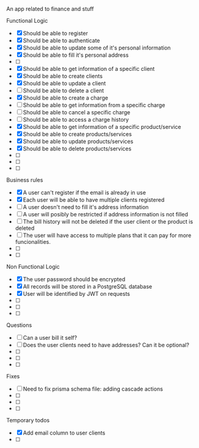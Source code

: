 An app related to finance and stuff

Functional Logic

- [x] Should be able to register
- [x] Should be able to authenticate
- [x] Should be able to update some of it's personal information
- [x] Should be able to fill it's personal address
- [ ]
- [x] Should be able to get information of a specific client
- [x] Should be able to create clients
- [x] Should be able to update a client
- [ ] Should be able to delete a client
- [x] Should be able to create a charge
- [ ] Should be able to get information from a specific charge
- [ ] Should be able to cancel a specific charge
- [ ] Should be able to access a charge history
- [x] Should be able to get information of a specific product/service
- [x] Should be able to create products/services
- [x] Should be able to update products/services
- [x] Should be able to delete products/services
- [ ]
- [ ]
- [ ]

Business rules

- [x] A user can't register if the email is already in use
- [x] Each user will be able to have multiple clients registered
- [ ] A user doesn't need to fill it's address information
- [ ] A user will posibly be restricted if address information is not filled
- [ ] The bill history will not be deleted if the user client or the product is deleted
- [ ] The user will have access to multiple plans that it can pay for more funcionalities.
- [ ]
- [ ]

Non Functional Logic

- [x] The user password should be encrypted
- [x] All records will be stored in a PostgreSQL database
- [x] User will be identified by JWT on requests
- [ ]
- [ ]
- [ ]

Questions

- [ ] Can a user bill it self?
- [ ] Does the user clients need to have addresses? Can it be optional?
- [ ]
- [ ]
- [ ]

Fixes

- [ ] Need to fix prisma schema file: adding cascade actions
- [ ]
- [ ]
- [ ]

Temporary todos

- [x] Add email column to user clients
- [ ]

